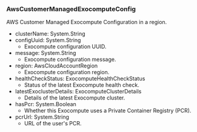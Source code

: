 ### AwsCustomerManagedExocomputeConfig
AWS Customer Managed Exocompute Configuration in a region.

- clusterName: System.String
- configUuid: System.String
  - Exocompute configuration UUID.
- message: System.String
  - Exocompute configuration message.
- region: AwsCloudAccountRegion
  - Exocompute configuration region.
- healthCheckStatus: ExocomputeHealthCheckStatus
  - Status of the latest Exocompute health check.
- latestExoclusterDetails: ExocomputeClusterDetails
  - Details of the latest Exocompute cluster.
- hasPcr: System.Boolean
  - Whether this Exocompute uses a Private Container Registry (PCR).
- pcrUrl: System.String
  - URL of the user's PCR.
